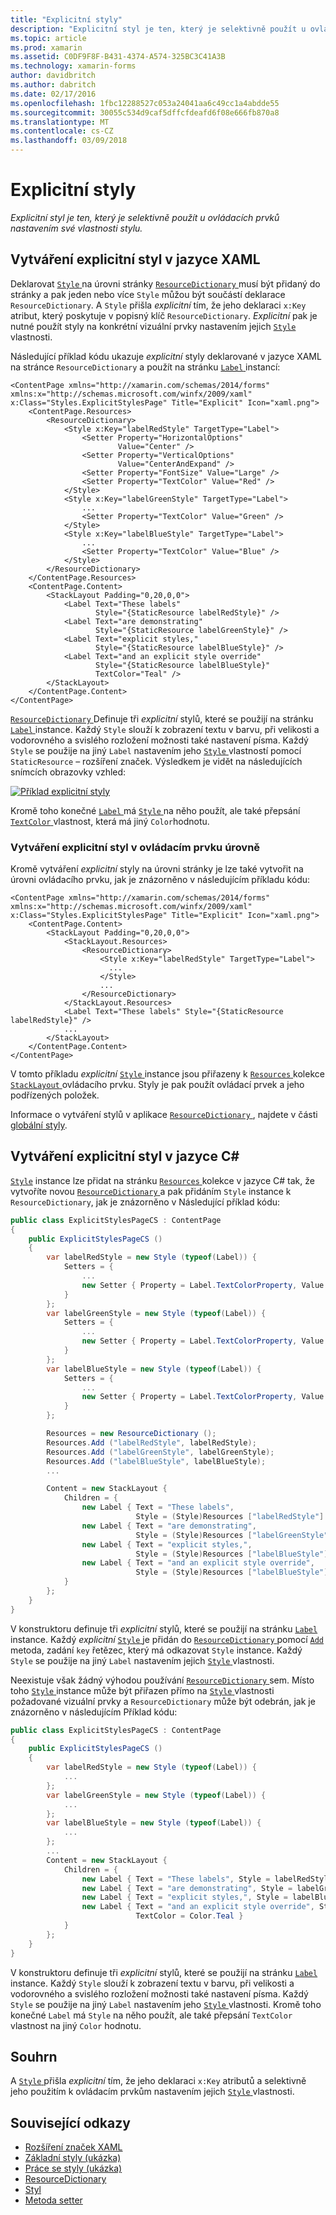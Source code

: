 ```yaml
---
title: "Explicitní styly"
description: "Explicitní styl je ten, který je selektivně použít u ovládacích prvků nastavením své vlastnosti stylu."
ms.topic: article
ms.prod: xamarin
ms.assetid: C0DF9F8F-B431-4374-A574-325BC3C41A3B
ms.technology: xamarin-forms
author: davidbritch
ms.author: dabritch
ms.date: 02/17/2016
ms.openlocfilehash: 1fbc12288527c053a24041aa6c49cc1a4abdde55
ms.sourcegitcommit: 30055c534d9caf5dffcfdeafd6f08e666fb870a8
ms.translationtype: MT
ms.contentlocale: cs-CZ
ms.lasthandoff: 03/09/2018
---
```

# <a name="explicit-styles"></a>Explicitní styly

_Explicitní styl je ten, který je selektivně použít u ovládacích prvků nastavením své vlastnosti stylu._

## <a name="creating-an-explicit-style-in-xaml"></a>Vytváření explicitní styl v jazyce XAML

Deklarovat [ `Style` ](https://developer.xamarin.com/api/type/Xamarin.Forms.Style/) na úrovni stránky [ `ResourceDictionary` ](https://developer.xamarin.com/api/type/Xamarin.Forms.ResourceDictionary/) musí být přidaný do stránky a pak jeden nebo více `Style` můžou být součástí deklarace `ResourceDictionary`. A `Style` přišla *explicitní* tím, že jeho deklaraci `x:Key` atribut, který poskytuje v popisný klíč `ResourceDictionary`. *Explicitní* pak je nutné použít styly na konkrétní vizuální prvky nastavením jejich [ `Style` ](https://developer.xamarin.com/api/property/Xamarin.Forms.VisualElement.Style/) vlastnosti.

Následující příklad kódu ukazuje *explicitní* styly deklarované v jazyce XAML na stránce `ResourceDictionary` a použít na stránku [ `Label` ](https://developer.xamarin.com/api/type/Xamarin.Forms.Label/) instancí:

```xaml
<ContentPage xmlns="http://xamarin.com/schemas/2014/forms" xmlns:x="http://schemas.microsoft.com/winfx/2009/xaml" x:Class="Styles.ExplicitStylesPage" Title="Explicit" Icon="xaml.png">
    <ContentPage.Resources>
        <ResourceDictionary>
            <Style x:Key="labelRedStyle" TargetType="Label">
                <Setter Property="HorizontalOptions"
                        Value="Center" />
                <Setter Property="VerticalOptions"
                        Value="CenterAndExpand" />
                <Setter Property="FontSize" Value="Large" />
                <Setter Property="TextColor" Value="Red" />
            </Style>
            <Style x:Key="labelGreenStyle" TargetType="Label">
                ...
                <Setter Property="TextColor" Value="Green" />
            </Style>
            <Style x:Key="labelBlueStyle" TargetType="Label">
                ...
                <Setter Property="TextColor" Value="Blue" />
            </Style>
        </ResourceDictionary>
    </ContentPage.Resources>
    <ContentPage.Content>
        <StackLayout Padding="0,20,0,0">
            <Label Text="These labels"
                   Style="{StaticResource labelRedStyle}" />
            <Label Text="are demonstrating"
                   Style="{StaticResource labelGreenStyle}" />
            <Label Text="explicit styles,"
                   Style="{StaticResource labelBlueStyle}" />
            <Label Text="and an explicit style override"
                   Style="{StaticResource labelBlueStyle}"
                   TextColor="Teal" />
        </StackLayout>
    </ContentPage.Content>
</ContentPage>
```

[ `ResourceDictionary` ](https://developer.xamarin.com/api/type/Xamarin.Forms.ResourceDictionary/) Definuje tři *explicitní* stylů, které se použijí na stránku [ `Label` ](https://developer.xamarin.com/api/type/Xamarin.Forms.Label/) instance. Každý `Style` slouží k zobrazení textu v barvu, při velikosti a vodorovného a svislého rozložení možnosti také nastavení písma. Každý `Style` se použije na jiný `Label` nastavením jeho [ `Style` ](https://developer.xamarin.com/api/property/Xamarin.Forms.VisualElement.Style/) vlastností pomocí `StaticResource` – rozšíření značek. Výsledkem je vidět na následujících snímcích obrazovky vzhled:

[![](explicit-images/explicit-styles.png "Příklad explicitní styly")](explicit-images/explicit-styles-large.png#lightbox "příklad explicitní styly")

Kromě toho konečné [ `Label` ](https://developer.xamarin.com/api/type/Xamarin.Forms.Label/) má [ `Style` ](https://developer.xamarin.com/api/type/Xamarin.Forms.Style/) na něho použít, ale také přepsání [ `TextColor` ](https://developer.xamarin.com/api/property/Xamarin.Forms.Label.TextColor/) vlastnost, která má jiný `Color`hodnotu.

### <a name="creating-an-explicit-style-at-the-control-level"></a>Vytváření explicitní styl v ovládacím prvku úrovně

Kromě vytváření *explicitní* styly na úrovni stránky je lze také vytvořit na úrovni ovládacího prvku, jak je znázorněno v následujícím příkladu kódu:

```xaml
<ContentPage xmlns="http://xamarin.com/schemas/2014/forms" xmlns:x="http://schemas.microsoft.com/winfx/2009/xaml" x:Class="Styles.ExplicitStylesPage" Title="Explicit" Icon="xaml.png">
    <ContentPage.Content>
        <StackLayout Padding="0,20,0,0">
            <StackLayout.Resources>
                <ResourceDictionary>
                    <Style x:Key="labelRedStyle" TargetType="Label">
                      ...
                    </Style>
                    ...
                </ResourceDictionary>
            </StackLayout.Resources>
            <Label Text="These labels" Style="{StaticResource labelRedStyle}" />
            ...
        </StackLayout>
    </ContentPage.Content>
</ContentPage>
```

V tomto příkladu *explicitní* [ `Style` ](https://developer.xamarin.com/api/type/Xamarin.Forms.Style/) instance jsou přiřazeny k [ `Resources` ](https://developer.xamarin.com/api/property/Xamarin.Forms.VisualElement.Resources/) kolekce [ `StackLayout` ](https://developer.xamarin.com/api/type/Xamarin.Forms.StackLayout/) ovládacího prvku. Styly je pak použít ovládací prvek a jeho podřízených položek.

Informace o vytváření stylů v aplikace [ `ResourceDictionary` ](https://developer.xamarin.com/api/type/Xamarin.Forms.ResourceDictionary/), najdete v části [globální styly](~/xamarin-forms/user-interface/styles/application.md).

## <a name="creating-an-explicit-style-in-c35"></a>Vytváření explicitní styl v jazyce C&#35;

[`Style`](https://developer.xamarin.com/api/type/Xamarin.Forms.Style/) instance lze přidat na stránku [ `Resources` ](https://developer.xamarin.com/api/property/Xamarin.Forms.VisualElement.Resources/) kolekce v jazyce C# tak, že vytvoříte novou [ `ResourceDictionary` ](https://developer.xamarin.com/api/type/Xamarin.Forms.ResourceDictionary/)a pak přidáním `Style` instance k `ResourceDictionary`, jak je znázorněno v Následující příklad kódu:

```csharp
public class ExplicitStylesPageCS : ContentPage
{
    public ExplicitStylesPageCS ()
    {
        var labelRedStyle = new Style (typeof(Label)) {
            Setters = {
                ...
                new Setter { Property = Label.TextColorProperty, Value = Color.Red  }
            }
        };
        var labelGreenStyle = new Style (typeof(Label)) {
            Setters = {
                ...
                new Setter { Property = Label.TextColorProperty, Value = Color.Green }
            }
        };
        var labelBlueStyle = new Style (typeof(Label)) {
            Setters = {
                ...
                new Setter { Property = Label.TextColorProperty, Value = Color.Blue }
            }
        };

        Resources = new ResourceDictionary ();
        Resources.Add ("labelRedStyle", labelRedStyle);
        Resources.Add ("labelGreenStyle", labelGreenStyle);
        Resources.Add ("labelBlueStyle", labelBlueStyle);
        ...

        Content = new StackLayout {
            Children = {
                new Label { Text = "These labels",
                            Style = (Style)Resources ["labelRedStyle"] },
                new Label { Text = "are demonstrating",
                            Style = (Style)Resources ["labelGreenStyle"] },
                new Label { Text = "explicit styles,",
                            Style = (Style)Resources ["labelBlueStyle"] },
                new Label { Text = "and an explicit style override",
                            Style = (Style)Resources ["labelBlueStyle"], TextColor = Color.Teal }
            }
        };
    }
}
```

V konstruktoru definuje tři *explicitní* stylů, které se použijí na stránku [ `Label` ](https://developer.xamarin.com/api/type/Xamarin.Forms.Label/) instance. Každý *explicitní* [ `Style` ](https://developer.xamarin.com/api/type/Xamarin.Forms.Style/) je přidán do [ `ResourceDictionary` ](https://developer.xamarin.com/api/type/Xamarin.Forms.ResourceDictionary/) pomocí [ `Add` ](https://developer.xamarin.com/api/member/Xamarin.Forms.ResourceDictionary.Add/p/System.String/System.Object/) metoda, zadání `key` řetězec, který má odkazovat `Style` instance. Každý `Style` se použije na jiný `Label` nastavením jejich [ `Style` ](https://developer.xamarin.com/api/property/Xamarin.Forms.VisualElement.Style/) vlastnosti.

Neexistuje však žádný výhodou používání [ `ResourceDictionary` ](https://developer.xamarin.com/api/type/Xamarin.Forms.ResourceDictionary/) sem. Místo toho [ `Style` ](https://developer.xamarin.com/api/type/Xamarin.Forms.Style/) instance může být přiřazen přímo na [ `Style` ](https://developer.xamarin.com/api/property/Xamarin.Forms.VisualElement.Style/) vlastnosti požadované vizuální prvky a `ResourceDictionary` může být odebrán, jak je znázorněno v následujícím Příklad kódu:

```csharp
public class ExplicitStylesPageCS : ContentPage
{
    public ExplicitStylesPageCS ()
    {
        var labelRedStyle = new Style (typeof(Label)) {
            ...
        };
        var labelGreenStyle = new Style (typeof(Label)) {
            ...
        };
        var labelBlueStyle = new Style (typeof(Label)) {
            ...
        };
        ...
        Content = new StackLayout {
            Children = {
                new Label { Text = "These labels", Style = labelRedStyle },
                new Label { Text = "are demonstrating", Style = labelGreenStyle },
                new Label { Text = "explicit styles,", Style = labelBlueStyle },
                new Label { Text = "and an explicit style override", Style = labelBlueStyle,
                            TextColor = Color.Teal }
            }
        };
    }
}
```

V konstruktoru definuje tři *explicitní* stylů, které se použijí na stránku [ `Label` ](https://developer.xamarin.com/api/type/Xamarin.Forms.Label/) instance. Každý `Style` slouží k zobrazení textu v barvu, při velikosti a vodorovného a svislého rozložení možnosti také nastavení písma. Každý `Style` se použije na jiný `Label` nastavením jeho [ `Style` ](https://developer.xamarin.com/api/property/Xamarin.Forms.VisualElement.Style/) vlastnosti. Kromě toho konečné `Label` má `Style` na něho použít, ale také přepsání `TextColor` vlastnost na jiný `Color` hodnotu.

## <a name="summary"></a>Souhrn

A [ `Style` ](https://developer.xamarin.com/api/type/Xamarin.Forms.Style/) přišla *explicitní* tím, že jeho deklaraci `x:Key` atributů a selektivně jeho použitím k ovládacím prvkům nastavením jejich [ `Style` ](https://developer.xamarin.com/api/property/Xamarin.Forms.VisualElement.Style/) vlastnosti.



## <a name="related-links"></a>Související odkazy

- [Rozšíření značek XAML](~/xamarin-forms/xaml/xaml-basics/xaml-markup-extensions.md)
- [Základní styly (ukázka)](https://developer.xamarin.com/samples/xamarin-forms/UserInterface/Styles/BasicStyles/)
- [Práce se styly (ukázka)](https://developer.xamarin.com/samples/xamarin-forms/WorkingWithStyles/)
- [ResourceDictionary](https://developer.xamarin.com/api/type/Xamarin.Forms.ResourceDictionary/)
- [Styl](https://developer.xamarin.com/api/type/Xamarin.Forms.Style/)
- [Metoda setter](https://developer.xamarin.com/api/type/Xamarin.Forms.Setter/)

